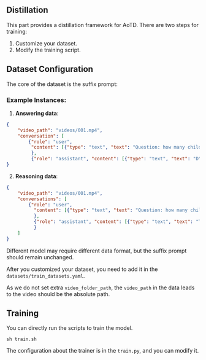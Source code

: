 ## Distillation
This part provides a distillation framework for AoTD. There are two steps for training:

1. Customize your dataset.
2. Modify the training script.

## Dataset Configuration
The core of the dataset is the suffix prompt:

### Example Instances:

1. **Answering data**:
```json
{
    "video_path": "videos/001.mp4", 
    "conversation": [
        {"role": "user", 
         "content": [{"type": "text", "text": "Question: how many children are in the video\nOptions:\n(A) one\n(B) three\n(C) seven\n(D) two\n(E) five\nAnswer with the option's letter from the given choices directly and only give the best option."}, {"type": "video"}]
         }, 
         {"role": "assistant", "content": [{"type": "text", "text": "D"}]}]
}
```

2. **Reasoning data**:
```json
{
    "video_path": "videos/001.mp4",
    "conversations": [
        {"role": "user", 
          "content": [{"type": "text", "text": "Question: how many children are in the video\nOptions:\n(A) one\n(B) three\n(C) seven\n(D) two\n(E) five\nExplain the rationale to answer the question."}, {"type": "video"}]
          }, 
          {"role": "assistant", "content": [{"type": "text", "text": "To solve this question, we have to find the maximum number of children appearing in the video at the same time ..."}]
          }
    ]
}
```

Different model may require different data format, but the suffix prompt should remain unchanged.

After you customized your dataset, you need to add it in the `datasets/train_datasets.yaml`.

As we do not set extra `video_folder_path`, the `video_path` in the data leads to the video should be the absolute path.

## Training
You can directly run the scripts to train the model.
```
sh train.sh
```

The configuration about the trainer is in the `train.py`, and you can modify it. 
